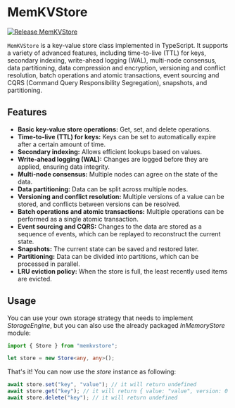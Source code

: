 # MemKVStore

[![Release MemKVStore](https://github.com/Acolectiv/memkvstore/actions/workflows/release_package.yml/badge.svg)](https://github.com/Acolectiv/memkvstore/actions/workflows/release_package.yml)

`MemKVStore` is a key-value store class implemented in TypeScript. It supports a variety of advanced features, including time-to-live (TTL) for keys, secondary indexing, write-ahead logging (WAL), multi-node consensus, data partitioning, data compression and encryption, versioning and conflict resolution, batch operations and atomic transactions, event sourcing and CQRS (Command Query Responsibility Segregation), snapshots, and partitioning.

## Features

- **Basic key-value store operations:** Get, set, and delete operations.
- **Time-to-live (TTL) for keys:** Keys can be set to automatically expire after a certain amount of time.
- **Secondary indexing:** Allows efficient lookups based on values.
- **Write-ahead logging (WAL):** Changes are logged before they are applied, ensuring data integrity.
- **Multi-node consensus:** Multiple nodes can agree on the state of the data.
- **Data partitioning:** Data can be split across multiple nodes.
- **Versioning and conflict resolution:** Multiple versions of a value can be stored, and conflicts between versions can be resolved.
- **Batch operations and atomic transactions:** Multiple operations can be performed as a single atomic transaction.
- **Event sourcing and CQRS:** Changes to the data are stored as a sequence of events, which can be replayed to reconstruct the current state.
- **Snapshots:** The current state can be saved and restored later.
- **Partitioning:** Data can be divided into partitions, which can be processed in parallel.
- **LRU eviction policy:** When the store is full, the least recently used items are evicted.

## Usage

You can use your own storage strategy that needs to implement *StorageEngine*, but you can also use the already packaged *InMemoryStore* module:

```typescript
import { Store } from "memkvstore";

let store = new Store<any, any>();
```

That's it! You can now use the *store* instance as following:

```typescript
await store.set("key", "value"); // it will return undefined
await store.get("key"); // it will return { value: "value", version: 0 } (example)
await store.delete("key"); // it will return undefined
```